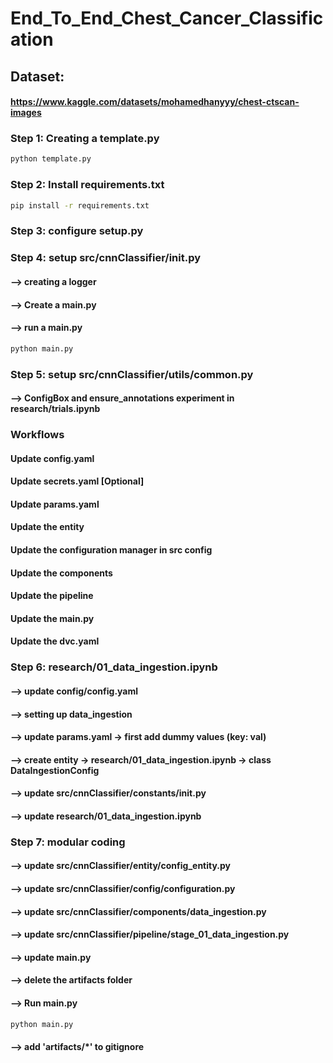 # End_To_End_Chest_Cancer_Classification

## Dataset:
#### https://www.kaggle.com/datasets/mohamedhanyyy/chest-ctscan-images

### Step 1: Creating a template.py

```bash
python template.py
```

### Step 2: Install requirements.txt

```bash
pip install -r requirements.txt 
```

### Step 3: configure setup.py

### Step 4: setup src/cnnClassifier/__init__.py
#### --> creating a logger
#### --> Create a main.py
#### --> run a main.py

```bash
python main.py
```

### Step 5: setup src/cnnClassifier/utils/common.py
#### --> ConfigBox and ensure_annotations experiment in research/trials.ipynb

### Workflows
#### Update config.yaml
#### Update secrets.yaml [Optional]
#### Update params.yaml
#### Update the entity
#### Update the configuration manager in src config
#### Update the components
#### Update the pipeline
#### Update the main.py
#### Update the dvc.yaml

### Step 6:  research/01_data_ingestion.ipynb
#### --> update config/config.yaml
#### --> setting up data_ingestion
#### --> update params.yaml -> first add dummy values (key: val) 
#### --> create entity -> research/01_data_ingestion.ipynb -> class DataIngestionConfig
#### --> update src/cnnClassifier/constants/__init__.py 
#### --> update research/01_data_ingestion.ipynb 

### Step 7: modular coding
#### --> update src/cnnClassifier/entity/config_entity.py
#### --> update src/cnnClassifier/config/configuration.py
#### --> update src/cnnClassifier/components/data_ingestion.py
#### --> update src/cnnClassifier/pipeline/stage_01_data_ingestion.py
#### --> update main.py
#### --> delete the artifacts folder
#### --> Run main.py
```bash
python main.py
```
#### --> add 'artifacts/*' to gitignore